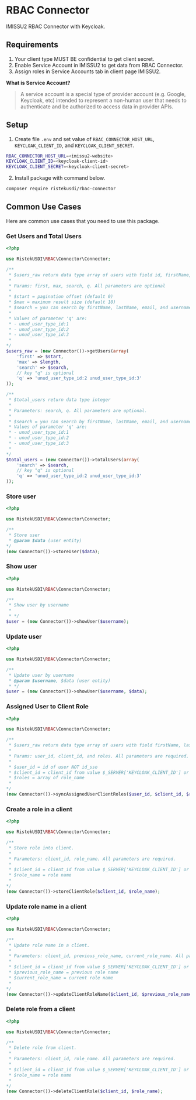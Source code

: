 # RBAC Connector

IMISSU2 RBAC Connector with Keycloak.

## Requirements

1. Your client type MUST BE confidential to get client secret.
2. Enable Service Account in IMISSU2 to get data from RBAC Connector.
3. Assign roles in Service Accounts tab in client page IMISSU2.

**What is Service Account?**

> A service account is a special type of provider account (e.g. Google, Keycloak, etc) intended to represent a non-human user that needs to authenticate and be authorized to access data in provider APIs. 

## Setup

1. Create file `.env` and set value of `RBAC_CONNECTOR_HOST_URL`, `KEYCLOAK_CLIENT_ID`, and  `KEYCLOAK_CLIENT_SECRET`.

```bash
RBAC_CONNECTOR_HOST_URL=<imissu2-website>
KEYCLOAK_CLIENT_ID=<keycloak-client-id>
KEYCLOAK_CLIENT_SECRET=<keycloak-client-secret>
```

2. Install package with command below.

```bash
composer require ristekusdi/rbac-connector
```

## Common Use Cases

Here are common use cases that you need to use this package.

### Get Users and Total Users

```php
<?php

use RistekUSDI\RBAC\Connector\Connector;

/**
 * $users_raw return data type array of users with field id, firstName, lastName, email, username, and attributes.
 * 
 * Params: first, max, search, q. All parameters are optional
 * 
 * $start = pagination offset (default 0)
 * $max = maximum result size (default 10)
 * $search = you can search by firstName, lastName, email, and username
 * 
 * Values of parameter 'q' are:
 * - unud_user_type_id:1
 * - unud_user_type_id:2
 * - unud_user_type_id:3
 *
*/
$users_raw = (new Connector())->getUsers(array(
    'first' => $start,
    'max' => $length,
    'search' => $search,
    // key "q" is optional
    'q' => 'unud_user_type_id:2 unud_user_type_id:3'
));

/**
 * $total_users return data type integer
 * 
 * Parameters: search, q. All parameters are optional.
 * 
 * $search = you can search by firstName, lastName, email, and username
 * Values of parameter 'q' are:
 * - unud_user_type_id:1
 * - unud_user_type_id:2
 * - unud_user_type_id:3
 * 
*/
$total_users = (new Connector())->totalUsers(array(
    'search' => $search,
    // key "q" is optional
    'q' => 'unud_user_type_id:2 unud_user_type_id:3'
));
```

### Store user

```php
<?php

use RistekUSDI\RBAC\Connector\Connector;

/**
 * Store user
 * @param $data (user entity)
*/
(new Connector())->storeUser($data);
```

### Show user

```php
<?php

use RistekUSDI\RBAC\Connector\Connector;

/**
 * Show user by username
 * 
 * */
$user = (new Connector())->showUser($username);
```

### Update user

```php
<?php

use RistekUSDI\RBAC\Connector\Connector;

/**
 * Update user by username
 * @param $username, $data (user entity)
 * */
$user = (new Connector())->showUser($username, $data);
```

### Assigned User to Client Role

```php
<?php

use RistekUSDI\RBAC\Connector\Connector;

/**
 * $users_raw return data type array of users with field firstName, lastName, email, username, and attributes.
 * 
 * Params: user_id, client_id, and roles. All parameters are required.
 * 
 * $user_id = id of user NOT id_sso
 * $client_id = client_id from value $_SERVER['KEYCLOAK_CLIENT_ID'] or config('sso.client_id')
 * $roles = array of role_name
 * 
*/
(new Connector())->syncAssignedUserClientRoles($user_id, $client_id, $roles);
```

### Create a role in a client

```php
<?php

use RistekUSDI\RBAC\Connector\Connector;

/**
 * Store role into client.
 * 
 * Parameters: client_id, role_name. All parameters are required.
 * 
 * $client_id = client_id from value $_SERVER['KEYCLOAK_CLIENT_ID'] or config('sso.client_id')
 * $role_name = role name
 *
*/
(new Connector())->storeClientRole($client_id, $role_name);
```

### Update role name in a client

```php
<?php

use RistekUSDI\RBAC\Connector\Connector;

/**
 * Update role name in a client.
 * 
 * Parameters: client_id, previous_role_name, current_role_name. All parameters are required.
 * 
 * $client_id = client_id from value $_SERVER['KEYCLOAK_CLIENT_ID'] or config('sso.client_id')
 * $previous_role_name = previous role name
 * $current_role_name = current role name
 *
*/
(new Connector())->updateClientRoleName($client_id, $previous_role_name, $current_role_name);
```

### Delete role from a client

```php
<?php

use RistekUSDI\RBAC\Connector\Connector;

/**
 * Delete role from client.
 * 
 * Parameters: client_id, role_name. All parameters are required.
 * 
 * $client_id = client_id from value $_SERVER['KEYCLOAK_CLIENT_ID'] or config('sso.client_id')
 * $role_name = role name
 *
*/
(new Connector())->deleteClientRole($client_id, $role_name);
```
